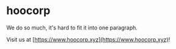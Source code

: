 # hoocorp
We do so much, it's hard to fit it into one paragraph.

Visit us at [https://www.hoocorp.xyz](https://www.hoocorp.xyz)!

